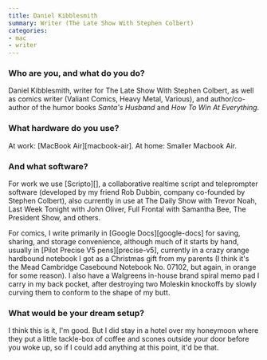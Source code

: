 ```yaml
---
title: Daniel Kibblesmith
summary: Writer (The Late Show With Stephen Colbert)
categories:
- mac
- writer
---
```


### Who are you, and what do you do?

Daniel Kibblesmith, writer for The Late Show With Stephen Colbert, as well as comics writer (Valiant Comics, Heavy Metal, Various), and author/co-author of the humor books _Santa's Husband_ and _How To Win At Everything_.

### What hardware do you use?

At work: [MacBook Air][macbook-air]. At home: Smaller Macbook Air.

### And what software?

For work we use [Scripto][], a collaborative realtime script and teleprompter software (developed by my friend Rob Dubbin, company co-founded by Stephen Colbert), also currently in use at The Daily Show with Trevor Noah, Last Week Tonight with John Oliver, Full Frontal with Samantha Bee, The President Show, and others.

For comics, I write primarily in [Google Docs][google-docs] for saving, sharing, and storage convenience, although much of it starts by hand, usually in [Pilot Precise V5 pens][precise-v5], currently in a crazy orange hardbound notebook I got as a Christmas gift from my parents (I think it's the Mead Cambridge Casebound Notebook No. 07102, but again, in orange for some reason). I also have a Walgreens in-house brand spiral memo pad I carry in my back pocket, after destroying two Moleskin knockoffs by slowly curving them to conform to the shape of my butt.

### What would be your dream setup?

I think this is it, I'm good. But I did stay in a hotel over my honeymoon where they put a little tackle-box of coffee and scones outside your door before you woke up, so if I could add anything at this point, it'd be that.